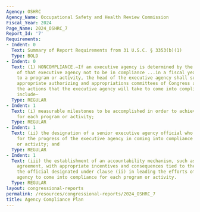 ```yaml
---
Agency: OSHRC
Agency_Name: Occupational Safety and Health Review Commission
Fiscal_Year: 2024
Page_Name: 2024_OSHRC_7
Report_Id: '7'
Requirements:
- Indent: 0
  Text: Summary of Report Requirements from 31 U.S.C. § 3353(b)(1)
  Type: BOLD
- Indent: 0
  Text: (1) NONCOMPLIANCE.—If an executive agency is determined by the Inspector General
    of that executive agency not to be in compliance ...in a fiscal year with respect
    to a program or activity, the head of the executive agency shall submit to the
    appropriate authorizing and appropriations committees of Congress a plan describing
    the actions that the executive agency will take to come into compliance. The plan...shall
    include—
  Type: REGULAR
- Indent: 1
  Text: (i) measurable milestones to be accomplished in order to achieve compliance
    for each program or activity;
  Type: REGULAR
- Indent: 1
  Text: (ii) the designation of a senior executive agency official who shall be accountable
    for the progress of the executive agency in coming into compliance for each program
    or activity; and
  Type: REGULAR
- Indent: 1
  Text: (iii) the establishment of an accountability mechanism, such as a performance
    agreement, with appropriate incentives and consequences tied to the success of
    the official designated under clause (ii) in leading the efforts of the executive
    agency to come into compliance for each program or activity.
  Type: REGULAR
layout: congressional-reports
permalink: /resources/congressional-reports/2024_OSHRC_7
title: Agency Compliance Plan
---
```


